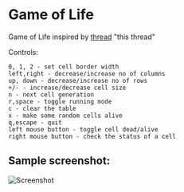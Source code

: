 Game of Life
============

Game of Life inspired by [thread](http://love2d.org/forums/viewtopic.php?f=4&t=2858) "this thread"

Controls:

    0, 1, 2 - set cell border width
    left,right - decrease/increase no of columns
    up, down - decrease/increase no of rows
    +/- - increase/decrease cell size
    n - next cell generation
    r,space - toggle running mode
    c - clear the table
    x - make some random cells alive
    q,escape - quit
    left mouse button - toggle cell dead/alive
    right mouse button - check the status of a cell

Sample screenshot:
------------------

![Screenshot](../../raw/master/GameOfLife/life.png)
